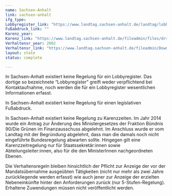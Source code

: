 ```yaml
---
name: Sachsen-Anhalt
link: sachsen-anhalt
ifg_type:
Lobbyregister_link: "https://www.landtag.sachsen-anhalt.de/landtag/lobbyregister/"
Fußabdruck_link: ""
Karenz_year:
Karenz_link: "https://www.landtag.sachsen-anhalt.de/fileadmin/files/drs/wp6/drs/d3402vbe.pdf"
Verhaltensr_year: 2002
Verhaltensr_link: "https://www.landtag.sachsen-anhalt.de/fileadmin/Downloads/Verhaltensregeln.pdf"
layout: state
status: complete

---
```


In Sachsen-Anhalt existiert keine Regelung für ein Lobbyregister. Das dortige so bezeichnete “Lobbyregister” greift weder verpflichtend bei Kontaktaufnahme, noch werden die für ein Lobbyregister wesentlichen Informationen erfasst.

In Sachsen-Anhalt existiert keine Regelung für einen legislativen Fußabdruck.

In Sachsen-Anhalt existiert keine Regelung zu Karenzzeiten. Im Jahr 2014 wurde ein Antrag zur Änderung des Ministergesetzes der Fraktion Bündnis 90/Die Grünen im Finanzausschuss abgelehnt. Im Anschluss wurde er vom Landtag mit der Begründung abgelehnt, dass man die damals noch nicht eingeführte Bundesregelung abwarten sollte. Hingegen gilt eine Karenzzeitregelung nur für Staatssekretär:innen sowie Abteilungsleiter:innen, also für die den MinisterInnen nachgeordneten Ebenen.

Die Verhaltensregeln bleiben hinsichtlich der Pflicht zur Anzeige der vor der Mandatsübernahme ausgeübten Tätigkeiten (nicht nur mehr als zwei Jahre zurückliegende werden erfasst) wie auch jener zur Anzeige der erzielten Nebeneinkünfte hinter den Anforderungen zurück (nur 5-Stufen-Regelung). Erhaltene Zuwendungen müssen nicht veröffentlicht werden. 
